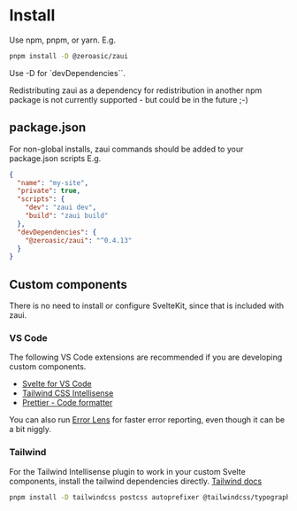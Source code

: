 # Install

Use npm, pnpm, or yarn. E.g.

```sh
pnpm install -D @zeroasic/zaui
```

Use -D for `devDependencies``.

Redistributing zaui as a dependency for redistribution in another npm package is not currently supported - but could be in the future ;-)

## package.json

For non-global installs, zaui commands should be added to your package.json scripts E.g.

```json
{
  "name": "my-site",
  "private": true,
  "scripts": {
    "dev": "zaui dev",
    "build": "zaui build"
  },
  "devDependencies": {
    "@zeroasic/zaui": "^0.4.13"
  }
}
```

## Custom components

There is no need to install or configure SvelteKit, since that is included with zaui.

### VS Code

The following VS Code extensions are recommended if you are developing custom components.

- [Svelte for VS Code](https://marketplace.visualstudio.com/items?itemName=svelte.svelte-vscode)
- [Tailwind CSS Intellisense](https://marketplace.visualstudio.com/items?itemName=bradlc.vscode-tailwindcss)
- [Prettier - Code formatter](https://marketplace.visualstudio.com/items?itemName=esbenp.prettier-vscode)

You can also run [Error Lens](https://marketplace.visualstudio.com/items?itemName=usernamehw.errorlens) for faster error reporting, even though it can be a bit niggly.

### Tailwind

For the Tailwind Intellisense plugin to work in your custom Svelte components, install the tailwind dependencies directly. [Tailwind docs](https://tailwindcss.com/docs/guides/sveltekit)

```sh
pnpm install -D tailwindcss postcss autoprefixer @tailwindcss/typography
```
